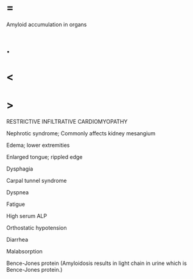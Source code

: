 # =

Amyloid accumulation in organs

# .

# <

# >

RESTRICTIVE INFILTRATIVE CARDIOMYOPATHY

Nephrotic syndrome; Commonly affects kidney mesangium

Edema; lower extremities

Enlarged tongue; rippled edge

Dysphagia

Carpal tunnel syndrome

Dyspnea

Fatigue

High serum ALP

Orthostatic hypotension

Diarrhea

Malabsorption

Bence-Jones protein (Amyloidosis results in light chain in urine which is Bence-Jones protein.)
